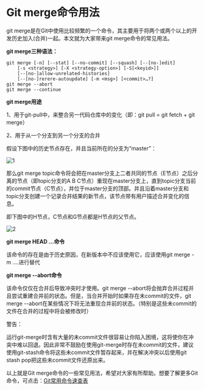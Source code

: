 # Git merge命令用法


git merge是在Git中使用比较频繁的一个命令，其主要用于将两个或两个以上的开发历史加入(合并)一起。本文就为大家带来git merge命令的常见用法。



**git merge三种语法：**

```
git merge [-n] [--stat] [--no-commit] [--squash] [--[no-]edit]
    [-s <strategy>] [-X <strategy-option>] [-S[<keyid>]]
    [--[no-]allow-unrelated-histories]
    [--[no-]rerere-autoupdate] [-m <msg>] [<commit>…?]
git merge --abort
git merge --continue
```



**git merge用途**

1、用于git-pull中，来整合另一代码仓库中的变化（即：git pull = git fetch + git merge）

2、用于从一个分支到另一个分支的合并



假设下图中的历史节点存在，并且当前所在的分支为“master”：

![1](https://7n.w3cschool.cn/attachments/image/20180514/1526277109168159.png)

那么git merge topic命令将会把在master分支上二者共同的节点（E节点）之后分离的节点（即topic分支的A B C节点）重现在master分支上，直到topic分支当前的commit节点（C节点），并位于master分支的顶部。并且沿着master分支和topic分支创建一个记录合并结果的新节点，该节点带有用户描述合并变化的信息。

即下图中的H节点，C节点和G节点都是H节点的父节点。

![2](https://7n.w3cschool.cn/attachments/image/20180514/1526277117447233.png)



**git merge <msg> HEAD <commit>...命令**

该命令的存在是由于历史原因，在新版本中不应该使用它，应该使用git merge -m <msg> <commit>....进行替代



**git merge --abort命令**

该命令仅仅在合并后导致冲突时才使用。git merge --abort将会抛弃合并过程并且尝试重建合并前的状态。但是，当合并开始时如果存在未commit的文件，git merge --abort在某些情况下将无法重现合并前的状态。（特别是这些未commit的文件在合并的过程中将会被修改时）

警告：

运行git-merge时含有大量的未commit文件很容易让你陷入困境，这将使你在冲突中难以回退。因此非常不鼓励在使用git-merge时存在未commit的文件，建议使用git-stash命令将这些未commit文件暂存起来，并在解决冲突以后使用git stash pop把这些未commit文件还原出来。



以上就是Git merge命令的一些常见用法，希望对大家有所帮助。想要了解更多Git命令，可点击：[Git常用命令速查表](https://www.w3cschool.cn/git/git-cheat-sheet.html)
